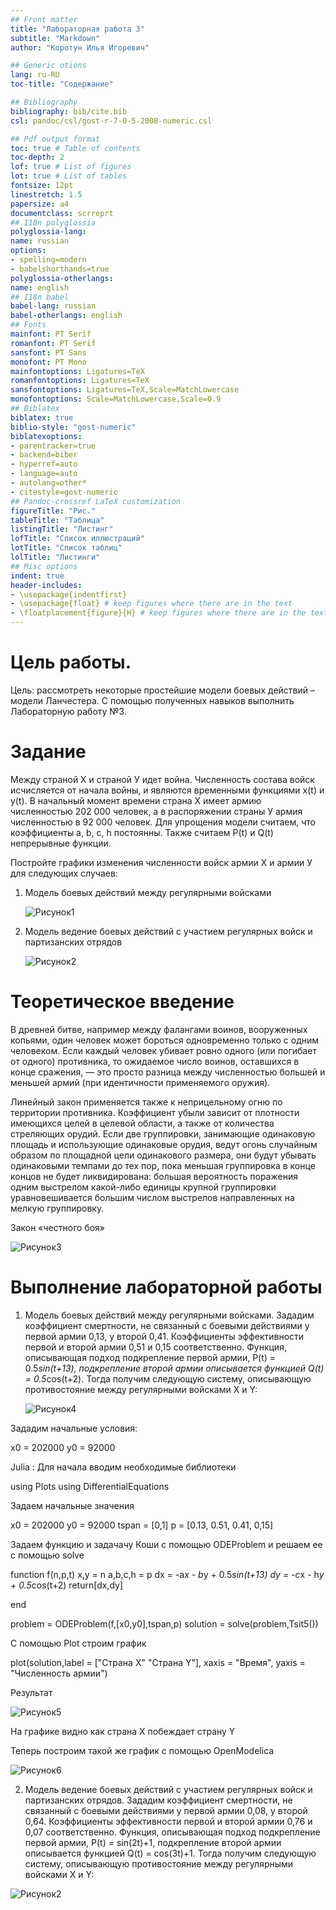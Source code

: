 ```yaml
---
## Front matter
title: "Лабораторная работа 3"
subtitle: "Markdown"
author: "Коротун Илья Игоревич"

## Generic otions
lang: ru-RU
toc-title: "Содержание"

## Bibliography
bibliography: bib/cite.bib
csl: pandoc/csl/gost-r-7-0-5-2008-numeric.csl

## Pdf output format
toc: true # Table of contents
toc-depth: 2
lof: true # List of figures
lot: true # List of tables
fontsize: 12pt
linestretch: 1.5
papersize: a4
documentclass: scrreprt
## I18n polyglossia
polyglossia-lang:
name: russian
options:
- spelling=modern
- babelshorthands=true
polyglossia-otherlangs:
name: english
## I18n babel
babel-lang: russian
babel-otherlangs: english
## Fonts
mainfont: PT Serif
romanfont: PT Serif
sansfont: PT Sans
monofont: PT Mono
mainfontoptions: Ligatures=TeX
romanfontoptions: Ligatures=TeX
sansfontoptions: Ligatures=TeX,Scale=MatchLowercase
monofontoptions: Scale=MatchLowercase,Scale=0.9
## Biblatex
biblatex: true
biblio-style: "gost-numeric"
biblatexoptions:
- parentracker=true
- backend=biber
- hyperref=auto
- language=auto
- autolang=other*
- citestyle=gost-numeric
## Pandoc-crossref LaTeX customization
figureTitle: "Рис."
tableTitle: "Таблица"
listingTitle: "Листинг"
lofTitle: "Список иллюстраций"
lotTitle: "Список таблиц"
lolTitle: "Листинги"
## Misc options
indent: true
header-includes:
- \usepackage{indentfirst}
- \usepackage{float} # keep figures where there are in the text
- \floatplacement{figure}{H} # keep figures where there are in the text
---
```


# Цель работы.

Цель: рассмотреть некоторые простейшие модели боевых действий – модели Ланчестера. С помощью полученных навыков выполнить Лабораторную работу №3. 

# Задание

 Между страной Х и страной У идет война. Численность состава войск
исчисляется от начала войны, и являются временными функциями x(t) и y(t). В начальный момент времени страна Х имеет армию численностью 202 000 человек,
а в распоряжении страны У армия численностью в 92 000 человек. Для упрощения модели считаем, что коэффициенты a, b, c, h постоянны. Также считаем
P(t) и Q(t) непрерывные функции. 

Постройте графики изменения численности войск армии Х и армии У для следующих случаев:

1. Модель боевых действий между регулярными войсками
   
   ![Рисунок1](image/l5.jpg)

2. Модель ведение боевых действий с участием регулярных войск и партизанских отрядов

   ![Рисунок2](image/l6.jpg)


# Теоретическое введение

В древней битве, например между фалангами воинов, вооруженных копьями, один человек может бороться одновременно только с одним человеком. Если каждый человек убивает ровно одного (или погибает от одного) противника, то ожидаемое число воинов, оставшихся в конце сражения, — это просто разница между численностью большей и меньшей армий (при идентичности применяемого оружия).

Линейный закон применяется также к неприцельному огню по территории противника. Коэффициент убыли зависит от плотности имеющихся целей в целевой области, а также от количества стреляющих орудий. Если две группировки, занимающие одинаковую площадь и использующие одинаковые орудия, ведут огонь случайным образом по площадной цели одинакового размера, они будут убывать одинаковыми темпами до тех пор, пока меньшая группировка в конце концов не будет ликвидирована: большая вероятность поражения одним выстрелом какой-либо единицы крупной группировки уравновешивается большим числом выстрелов направленных на мелкую группировку.

Закон «честного боя»

 ![Рисунок3](image/l7.jpg)


 # Выполнение лабораторной работы

 1. Модель боевых действий между регулярными войсками. Зададим коэффициент смертности, не связанный с боевыми действиями у первой армии 0,13, у второй 0,41. Коэффициенты эффективности первой и второй армии 0,51 и 0,15 соответственно. Функция, описывающая подход подкрепление первой армии, P(t) = 0.5*sin(t+13), подкрепление второй армии описывается функцией Q(t) = 0.5*cos(t+2).
Тогда получим следующую систему, описывающую противостояние между регулярными войсками X и Y:

    ![Рисунок4](image/l8.jpg)
    
Зададим начальные условия:

x0 = 202000
y0 = 92000

Julia : 
Для начала вводим необходимые библиотеки

using Plots
using DifferentialEquations


Задаем начальные значения 

x0 = 202000
y0 = 92000
tspan = [0,1]
p = [0.13, 0.51, 0.41, 0,15]

Задаем функцию и задачачу Коши с помощью ODEProblem и решаем ее с помощью solve

function f(n,p,t)
    x,y = n
    a,b,c,h = p
    dx = -a*x - b*y + 0.5*sin(t+13)
    dy = -c*x - h*y + 0.5*cos(t+2)
    return[dx,dy]
    
end

problem = ODEProblem(f,[x0,y0],tspan,p)
solution = solve(problem,Tsit5())

С помощью Plot строим график 

plot(solution,label = ["Страна X" "Страна Y"], xaxis = "Время", yaxis = "Численность армии")

Результат 

![Рисунок5](image/l1.jpg)

На графике видно как страна X побеждает страну Y


Теперь построим такой же график с помощью OpenModelica

![Рисунок6](image/l9.jpg)


2. Модель ведение боевых действий с участием регулярных войск и партизанских отрядов. Зададим коэффициент смертности, не связанный с боевыми действиями у первой армии 0,08, у второй 0,64. Коэффициенты эффективности первой и второй армии 0,76 и 0,07 соответственно. Функция, описывающая подход подкрепление первой армии, P(t) = sin(2t)+1, подкрепление второй армии описывается функцией Q(t) = cos(3t)+1.
Тогда получим следующую систему, описывающую противостояние между регулярными войсками X и Y:

 ![Рисунок2](image/l6.jpg)



